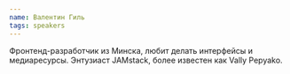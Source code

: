 ```yaml
---
name: Валентин Гиль
tags: speakers
---
```


Фронтенд-разработчик из Минска, любит делать интерфейсы и медиаресурсы.
Энтузиаст JAMstack, более известен как Vally Pepyako.

